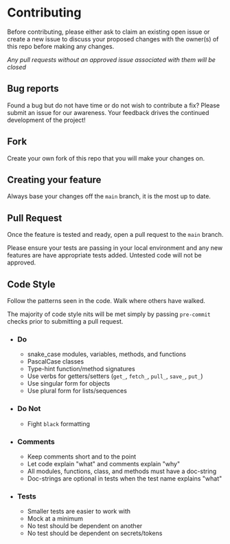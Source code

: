# Contributing

Before contributing, please either ask to claim an existing open issue or create
a new issue to discuss your proposed changes with the owner(s) of this repo
before making any changes.

*Any pull requests without an approved issue associated with them will be
closed*

## Bug reports

Found a bug but do not have time or do not wish to contribute a fix? Please
submit an issue for our awareness. Your feedback drives the continued
development of the project!

## Fork

Create your own fork of this repo that you will make your changes on.

## Creating your feature

Always base your changes off the `main` branch, it is the most up to date.

## Pull Request

Once the feature is tested and ready, open a pull request to the `main` branch.

Please ensure your tests are passing in your local environment and any new
features are have appropriate tests added.  Untested code will not be approved.

## Code Style

Follow the patterns seen in the code. Walk where others have walked.

The majority of code style nits will be met simply by passing `pre-commit`
checks prior to submitting a pull request.

- ### Do

  - snake_case modules, variables, methods, and functions
  - PascalCase classes
  - Type-hint function/method signatures
  - Use verbs for getters/setters (`get_`, `fetch_`, `pull_`, `save_`, `put_`)
  - Use singular form for objects
  - Use plural form for lists/sequences

- ### Do Not

  - Fight `black` formatting

- ### Comments

  - Keep comments short and to the point
  - Let code explain "what" and comments explain "why"
  - All modules, functions, class, and methods must have a doc-string
  - Doc-strings are optional in tests when the test name explains "what"

- ### Tests

  - Smaller tests are easier to work with
  - Mock at a minimum
  - No test should be dependent on another
  - No test should be dependent on secrets/tokens
